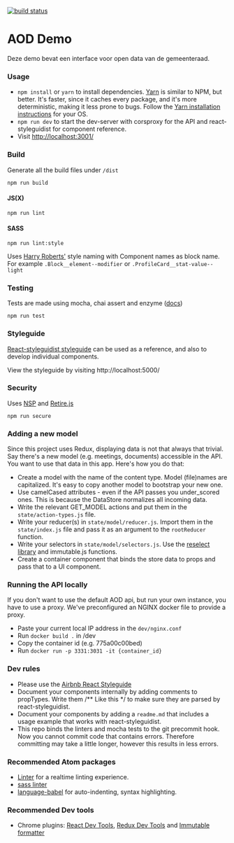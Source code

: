 [![build status](https://gitlab.com/argu/aod_demo/badges/master/build.svg)](https://gitlab.com/arguweb/aod_demo/commits/master)

# AOD Demo
Deze demo bevat een interface voor open data van de gemeenteraad.

### Usage
* `npm install` or `yarn` to install dependencies. [Yarn](https://yarnpkg.com) is similar to NPM, but better. It's faster, since it caches every package, and it's more deterministic, making it less prone to bugs. Follow the [Yarn installation instructions](https://yarnpkg.com/en/docs/install) for your OS.
* `npm run dev` to start the dev-server with corsproxy for the API and react-styleguidist for component reference.
* Visit [http://localhost:3001/](http://localhost:3001/)

### Build

Generate all the build files under `/dist`

```
npm run build
```

#### JS(X)
```
npm run lint
```

#### SASS
```
npm run lint:style
```

Uses [Harry Roberts'](https://en.bem.info/methodology/naming-convention/#alternative-naming-schemes) style naming with Component names as block name. For example `.Block__element--modifier` or `.ProfileCard__stat-value--light`

### Testing
Tests are made using mocha, chai assert and enzyme ([docs](http://airbnb.io/enzyme/docs/api/index.html))

```
npm run test
```

### Styleguide
[React-styleguidist styleguide](https://github.com/sapegin/react-styleguidist) can be used as a reference, and also to develop individual components.

View the styleguide by visiting http://localhost:5000/

### Security
Uses [NSP](https://github.com/nodesecurity/nsp) and [Retire.js](https://github.com/RetireJS/retire.js)
```
npm run secure
```

### Adding a new model
Since this project uses Redux, displaying data is not that always that trivial. Say there's a new model (e.g. meetings, documents) accessible in the API. You want to use that data in this app. Here's how you do that:

- Create a model with the name of the content type. Model (file)names are capitalized. It's easy to copy another model to bootstrap your new one.
- Use camelCased attributes - even if the API passes you under_scored ones. This is because the DataStore normalizes all incoming data.
- Write the relevant GET_MODEL actions and put them in the `state/action-types.js` file.
- Write your reducer(s) in `state/model/reducer.js`. Import them in the `state/index.js` file and pass it as an argument to the `rootReducer` function.
- Write your selectors in `state/model/selectors.js`. Use the [reselect library](https://github.com/reactjs/reselect) and immutable.js functions.
- Create a container component that binds the store data to props and pass that to a UI component.

### Running the API locally
If you don't want to use the default AOD api, but run your own instance, you have to use a proxy. We've preconfigured an NGINX docker file to provide a proxy.

- Paste your current local IP address in the `dev/nginx.conf`
- Run `docker build .` in /dev
- Copy the container id (e.g. 775a00c00bed)
- Run `docker run -p 3331:3031 -it {container_id}`

### Dev rules
- Please use the [Airbnb React Styleguide](https://github.com/airbnb/javascript/tree/master/react)
- Document your components internally by adding comments to propTypes. Write them \/\*\* Like this \*\/ to make sure they are parsed by react-styleguidist.
- Document your components by adding a `readme.md` that includes a usage example that works with react-styleguidist.
- This repo binds the linters and mocha tests to the git precommit hook. Now you cannot commit code that contains errors. Therefore committing may take a little longer, however this results in less errors.

### Recommended Atom packages
- [Linter](https://atom.io/packages/linter) for a realtime linting experience.
- [sass linter](https://atom.io/packages/linter-sass-lint)
- [language-babel](https://atom.io/packages/language-babel) for auto-indenting, syntax highlighting.

### Recommended Dev tools
- Chrome plugins: [React Dev Tools](https://chrome.google.com/webstore/detail/react-developer-tools/fmkadmapgofadopljbjfkapdkoienihi), [Redux Dev Tools](https://chrome.google.com/webstore/detail/redux-devtools/lmhkpmbekcpmknklioeibfkpmmfibljd) and [Immutable formatter](https://chrome.google.com/webstore/detail/immutablejs-object-format/hgldghadipiblonfkkicmgcbbijnpeog/related)
